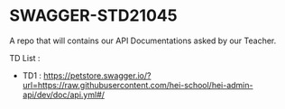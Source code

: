 # SWAGGER-STD21045
A repo that will contains our API Documentations asked by our Teacher.


TD List :
 - TD1 : https://petstore.swagger.io/?url=https://raw.githubusercontent.com/hei-school/hei-admin-api/dev/doc/api.yml#/
